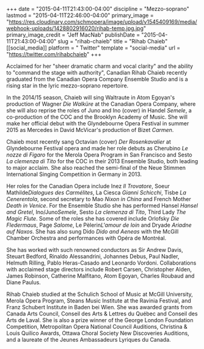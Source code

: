 +++
date = "2015-04-11T21:43:00-04:00"
discipline = "Mezzo-soprano"
lastmod = "2015-04-11T22:46:00-04:00"
primary_image = "https://res.cloudinary.com/schmopera/image/upload/v1545409169/media/webhook-uploads/1428802916020/rihab-temp.jpg.jpg"
primary_image_credit = "Jeff MacNab"
publishDate = "2015-04-11T21:43:00-04:00"
slug = "rihab-chaieb"
title = "Rihab Chaieb"
[[social_media]]
platform = " Twitter"
template = "social-media"
url = "https://twitter.com/rihabchaieb"
+++

<p>
	Acclaimed for her "sheer dramatic charm and vocal clarity" and the ability to "command the stage with authority", Canadian Rihab Chaieb recently graduated from the Canadian Opera Company Ensemble Studio and is a rising star in the lyric mezzo-soprano repertoire.
</p>
<p>
	In the 2014/15 season, Chaieb will sing Waltraute in Atom Egoyan's production of Wagner <i>Die Walküre</i> at the Canadian Opera Company, where she will also reprise the roles of Juno and Ino (cover) in Handel <i>Semele</i>, a co-production of the COC and the Brooklyn Academy of Music. She will make her official debut with the Glyndebourne Opera Festival in summer 2015 as Mercedes in David McVicar's production of Bizet <i>Carmen</i>.
</p>
<p>
	Chaieb most recently sang Octavian (cover) <i>Der Rosenkavalier</i> at Glyndebourne Festival opera and made her role debuts as Cherubino<i> Le nozze di Figaro</i> for the Merola Opera Program in San Francisco and Sesto <i>La clemenza di Tito</i> for the COC in their 2013 Ensemble Studio, both leading to major acclaim. She also reached the semi-final of the Neue Stimmen International Singing Competition in Germany in 2013.
</p>
<p>
	Her roles for the Canadian Opera include Inez <i>Il Trovatore</i>, Soeur Mathilde<i>Dialogues des Carmélites</i>, La Ciesca <i>Gianni Schicchi</i>, Tisbe <i>La Cenerentola</i>, second secretary to Mao <i>Nixon in China</i> and French Mother <i>Death in Venice</i>. For the Ensemble Studio she has performed Hansel <i>Hansel and Gretel</i>, Ino/Juno<i>Semele</i>, Sesto <i>La clemenza di Tito</i>, Third Lady <i>The Magic Flute</i>. Some of the roles she has covered include Orlofsky <i>Die Fledermaus</i>, Page <i>Salome</i>, Le Pèlerin<i>L'amour de loin</i> and Dryade <i>Ariadne auf Naxos</i>. She has also sung Dido <i>Dido and Aeneas </i>with the McGill Chamber Orchestra and performances with Opéra de Montréal.
</p>
<p>
	She has worked with such renowned conductors as Sir Andrew Davis, Steuart Bedford, Rinaldo Alessandrini, Johannes Debus, Paul Nadler, Helmuth Rilling, Pablo Heras-Casado and Leonardo Vordoni. Collaborations with acclaimed stage directors include Robert Carsen, Christopher Alden, James Robinson, Catherine Malfitano, Atom Egoyan, Charles Roubaud and Diane Paulus.
</p>
<p>
	Rihab Chaieb studied at the Schulich School of Music at McGill University, Merola Opera Program, Steans Music Institute at the Ravinia Festival, and Franz Schubert Institute in Baden bei Wien. She was awarded grants from Canada Arts Council, Conseil des Arts &amp; Lettres du Québec and Conseil des Arts de Laval. She is also a prize winner of the George London Foundation Competition, Metropolitan Opera National Council Auditions, Christina &amp; Louis Quilico Awards, Ottawa Choral Society New Discoveries Auditions, and a laureate of the Jeunes Ambassadeurs Lyriques du Canada.
</p>
